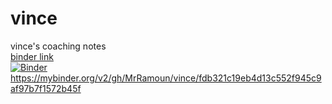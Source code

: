 # vince
vince's coaching notes<br>
[binder link](https://github.com/MrRamoun/vince)<br>
[![Binder](https://mybinder.org/badge_logo.svg)](https://mybinder.org/v2/gh/MrRamoun/vince/master) <br>
https://mybinder.org/v2/gh/MrRamoun/vince/fdb321c19eb4d13c552f945c9af97b7f1572b45f
